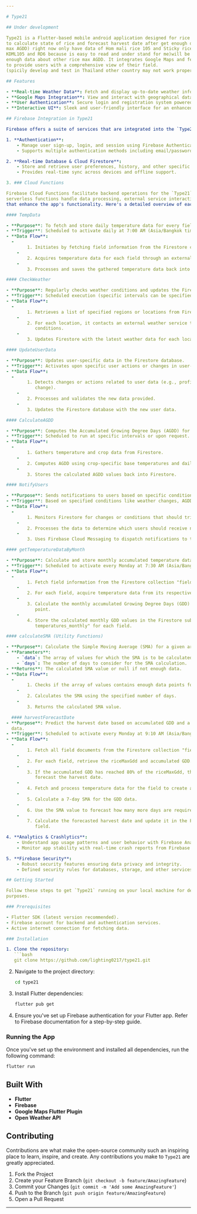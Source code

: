 ```yaml
---

# Type21

## Under development

Type21 is a Flutter-based mobile android application designed for rice field management using AGDD
to calculate state of rice and forecast harvest date after get enough data(AGDD around 80% of rice
max AGDD) right now only have data of Hom mali rice 105 and Sticky rice rd6 (i'll use code name as
KDML105 and RD6 because is easy to read and under stand for me)will be update in future after get
enough data about other rice max AGDD. It integrates Google Maps and fetches real-time weather data
to provide users with a comprehensive view of their field.
(spicily develop and test in Thailand other country may not work properly)

## Features

- **Real-time Weather Data**: Fetch and display up-to-date weather information.
- **Google Maps Integration**: View and interact with geographical data.
- **User Authentication**: Secure login and registration system powered by Firebase.
- **Interactive UI**: Sleek and user-friendly interface for an enhanced user experience.

## Firebase Integration in Type21

Firebase offers a suite of services that are integrated into the `Type21` application:

1. **Authentication**:
    - Manage user sign-up, login, and session using Firebase Authentication.
    - Supports multiple authentication methods including email/password and Google sign-in.

2. **Real-time Database & Cloud Firestore**:
    - Store and retrieve user preferences, history, and other specific data.
    - Provides real-time sync across devices and offline support.

3. ### Cloud Functions

Firebase Cloud Functions facilitate backend operations for the `Type21` application. These
serverless functions handle data processing, external service interactions, and various other tasks
that enhance the app's functionality. Here's a detailed overview of each function:

#### TempData

- **Purpose**: To fetch and store daily temperature data for every field.
- **Trigger**: Scheduled to activate daily at 7:00 AM (Asia/Bangkok timezone).
- **Data Flow**:
  -
        1. Initiates by fetching field information from the Firestore collection "fields".
    -
        2. Acquires temperature data for each field through an external weather API.
    -
        3. Processes and saves the gathered temperature data back into Firestore.

#### CheckWeather

- **Purpose**: Regularly checks weather conditions and updates the Firestore database accordingly.
- **Trigger**: Scheduled execution (specific intervals can be specified based on requirements).
- **Data Flow**:
  -
        1. Retrieves a list of specified regions or locations from Firestore.
    -
        2. For each location, it contacts an external weather service to get current weather
           conditions.
    -
        3. Updates Firestore with the latest weather data for each location.

#### UpdateUserData

- **Purpose**: Updates user-specific data in the Firestore database.
- **Trigger**: Activates upon specific user actions or changes in user-related data.
- **Data Flow**:
  -
        1. Detects changes or actions related to user data (e.g., profile update, preferences
           change).
    -
        2. Processes and validates the new data provided.
    -
        3. Updates the Firestore database with the new user data.

#### CalculateAGDD

- **Purpose**: Computes the Accumulated Growing Degree Days (AGDD) for specific crops.
- **Trigger**: Scheduled to run at specific intervals or upon request.
- **Data Flow**:
  -
        1. Gathers temperature and crop data from Firestore.
    -
        2. Computes AGDD using crop-specific base temperatures and daily temperature data.
    -
        3. Stores the calculated AGDD values back into Firestore.

#### NotifyUsers

- **Purpose**: Sends notifications to users based on specific conditions or triggers.
- **Trigger**: Based on specified conditions like weather changes, AGDD thresholds, etc.
- **Data Flow**:
  -
        1. Monitors Firestore for changes or conditions that should trigger notifications.
    -
        2. Processes the data to determine which users should receive notifications.
    -
        3. Uses Firebase Cloud Messaging to dispatch notifications to the relevant users.

#### getTemperatureDataByMonth

- **Purpose**: Calculate and store monthly accumulated temperature data for each field.
- **Trigger**: Scheduled to activate every Monday at 7:30 AM (Asia/Bangkok timezone).
- **Data Flow**:
  -
        1. Fetch field information from the Firestore collection "fields".
    -
        2. For each field, acquire temperature data from its respective sub-collection.
    -
        3. Calculate the monthly accumulated Growing Degree Days (GDD) for each temperature data
           point.
    -
        4. Store the calculated monthly GDD values in the Firestore sub-collection "
           temperatures_monthly" for each field.

#### calculateSMA (Utility Functions)

- **Purpose**: Calculate the Simple Moving Average (SMA) for a given array of values.
- **Parameters**:
    - `data`: The array of values for which the SMA is to be calculated.
    - `days`: The number of days to consider for the SMA calculation.
- **Returns**: The calculated SMA value or null if not enough data.
- **Data Flow**:
  -
        1. Checks if the array of values contains enough data points for the SMA calculation.
    -
        2. Calculates the SMA using the specified number of days.
    -
        3. Returns the calculated SMA value.

  #### harvestForecastDate
- **Purpose**: Predict the harvest date based on accumulated GDD and a 7-day SMA of temperature
  data.
- **Trigger**: Scheduled to activate every Monday at 9:10 AM (Asia/Bangkok timezone).
- **Data Flow**:
  -
        1. Fetch all field documents from the Firestore collection "fields".
    -
        2. For each field, retrieve the riceMaxGdd and accumulated GDD.
    -
        3. If the accumulated GDD has reached 80% of the riceMaxGdd, the function proceeds to
           forecast the harvest date.
    -
        4. Fetch and process temperature data for the field to create an array of daily GDD values.
    -
        5. Calculate a 7-day SMA for the GDD data.
    -
        6. Use the SMA value to forecast how many more days are required to reach the riceMaxGdd.
    -
        7. Calculate the forecasted harvest date and update it in the Firestore database for the
           field.

4. **Analytics & Crashlytics**:
    - Understand app usage patterns and user behavior with Firebase Analytics.
    - Monitor app stability with real-time crash reports from Firebase Crashlytics.

5. **Firebase Security**:
    - Robust security features ensuring data privacy and integrity.
    - Defined security rules for databases, storage, and other services ensuring authorized access.

## Getting Started

Follow these steps to get `Type21` running on your local machine for development and testing
purposes.

### Prerequisites

- Flutter SDK (latest version recommended).
- Firebase account for backend and authentication services.
- Active internet connection for fetching data.

### Installation

1. Clone the repository:
   ```bash
   git clone https://github.com/lighting0217/type21.git
   ```

2. Navigate to the project directory:
   ```bash
   cd type21
   ```

3. Install Flutter dependencies:
   ```bash
   flutter pub get
   ```

4. Ensure you've set up Firebase authentication for your Flutter app. Refer to Firebase
   documentation for a step-by-step guide.

### Running the App

Once you've set up the environment and installed all dependencies, run the following command:

```bash
flutter run
```

## Built With

- **Flutter**
- **Firebase**
- **Google Maps Flutter Plugin**
- **Open Weather API**

## Contributing

Contributions are what make the open-source community such an inspiring place to learn, inspire, and
create. Any contributions you make to `Type21` are greatly appreciated.

1. Fork the Project
2. Create your Feature Branch (`git checkout -b feature/AmazingFeature`)
3. Commit your Changes (`git commit -m 'Add some AmazingFeature'`)
4. Push to the Branch (`git push origin feature/AmazingFeature`)
5. Open a Pull Request

---
```

